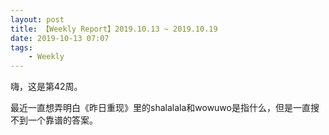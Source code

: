 ```yaml
---
layout: post
title: 【Weekly Report】2019.10.13 ~ 2019.10.19
date: 2019-10-13 07:07
tags:
    - Weekly
---
```


嗨，这是第42周。

最近一直想弄明白《昨日重现》里的shalalala和wowuwo是指什么，但是一直搜不到一个靠谱的答案。